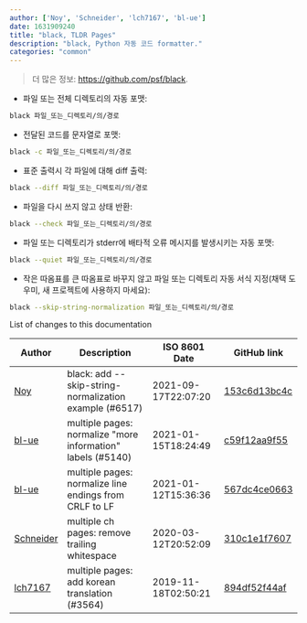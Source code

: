 ```yaml
---
author: ['Noy', 'Schneider', 'lch7167', 'bl-ue']
date: 1631909240
title: "black, TLDR Pages"
description: "black, Python 자동 코드 formatter."
categories: "common"
---
```

> 더 많은 정보: <https://github.com/psf/black>.

- 파일 또는 전체 디렉토리의 자동 포맷:

```bash
black 파일_또는_디렉토리/의/경로
```

- 전달된 코드를 문자열로 포맷:

```bash
black -c 파일_또는_디렉토리/의/경로
```

- 표준 출력시 각 파일에 대해 diff 출력:

```bash
black --diff 파일_또는_디렉토리/의/경로
```

- 파일을 다시 쓰지 않고 상태 반환:

```bash
black --check 파일_또는_디렉토리/의/경로
```

- 파일 또는 디렉토리가 stderr에 배타적 오류 메시지를 발생시키는 자동 포맷:

```bash
black --quiet 파일_또는_디렉토리/의/경로
```

- 작은 따옴표를 큰 따옴표로 바꾸지 않고 파일 또는 디렉토리 자동 서식 지정(채택 도우미, 새 프로젝트에 사용하지 마세요):

```bash
black --skip-string-normalization 파일_또는_디렉토리/의/경로
```
List of changes to this documentation


Author | Description | ISO 8601 Date | GitHub link
------|-----|-----|-----
[Noy](mailto:noah.altunian@motorolasolutions.com) | black: add --skip-string-normalization example (#6517) | 2021-09-17T22:07:20 | [153c6d13bc4c](https://github.com/tldr-pages/tldr/commit/153c6d13bc4c485df335860b434b5635d2485791)
[bl-ue](mailto:54780737+bl-ue@users.noreply.github.com) | multiple pages: normalize "more information" labels (#5140) | 2021-01-15T18:24:49 | [c59f12aa9f55](https://github.com/tldr-pages/tldr/commit/c59f12aa9f55d85612ba22e4da86db293ff76977)
[bl-ue](mailto:54780737+bl-ue@users.noreply.github.com) | multiple pages: normalize line endings from CRLF to LF | 2021-01-12T15:36:36 | [567dc4ce0663](https://github.com/tldr-pages/tldr/commit/567dc4ce0663231ea1b8b9533b327094eb82ba1f)
[Schneider](mailto:lucas.schneider@sap.com) | multiple ch pages: remove trailing whitespace | 2020-03-12T20:52:09 | [310c1e1f7607](https://github.com/tldr-pages/tldr/commit/310c1e1f7607c67e5651e4d3c118a43029639285)
[lch7167](mailto:youngsj69@gmail.com) | multiple pages: add korean translation (#3564) | 2019-11-18T02:50:21 | [894df52f44af](https://github.com/tldr-pages/tldr/commit/894df52f44af2b32579b1009d539956058766205)

